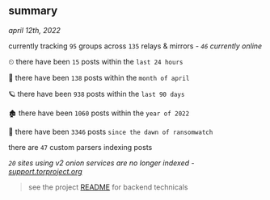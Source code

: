 
## summary
_april 12th, 2022_

currently tracking `95` groups across `135` relays & mirrors - _`46` currently online_

⏲ there have been `15` posts within the `last 24 hours`

🦈 there have been `138` posts within the `month of april`

🪐 there have been `938` posts within the `last 90 days`

🏚 there have been `1060` posts within the `year of 2022`

🦕 there have been `3346` posts `since the dawn of ransomwatch`

there are `47` custom parsers indexing posts

_`20` sites using v2 onion services are no longer indexed - [support.torproject.org](https://support.torproject.org/onionservices/v2-deprecation/)_

> see the project [README](https://github.com/thetanz/ransomwatch#ransomwatch--) for backend technicals
